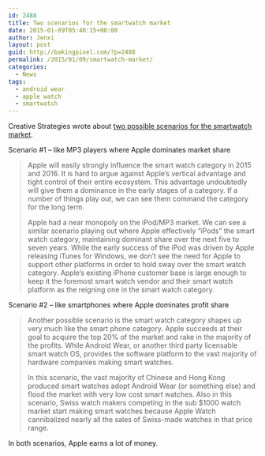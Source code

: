 ```yaml
---
id: 2488
title: Two scenarios for the smartwatch market
date: 2015-01-09T05:40:15+00:00
author: Jenxi
layout: post
guid: http://bakingpixel.com/?p=2488
permalink: /2015/01/09/smartwatch-market/
categories:
  - News
tags:
  - android wear
  - apple watch
  - smartwatch
---
```

Creative Strategies wrote about [two possible scenarios for the smartwatch market](http://creativestrategies.com/two-scenarios-smart-watch-market/).

Scenario #1 &#8211; like MP3 players where Apple dominates market share

> Apple will easily strongly influence the smart watch category in 2015 and 2016. It is hard to argue against Apple’s vertical advantage and tight control of their entire ecosystem. This advantage undoubtedly will give them a dominance in the early stages of a category. If a number of things play out, we can see them command the category for the long term.
> 
> Apple had a near monopoly on the iPod/MP3 market. We can see a similar scenario playing out where Apple effectively “iPods” the smart watch category, maintaining dominant share over the next five to seven years. While the early success of the iPod was driven by Apple releasing iTunes for Windows, we don’t see the need for Apple to support other platforms in order to hold sway over the smart watch category. Apple’s existing iPhone customer base is large enough to keep it the foremost smart watch vendor and their smart watch platform as the reigning one in the smart watch category. 

Scenario #2 &#8211; like smartphones where Apple dominates profit share

> Another possible scenario is the smart watch category shapes up very much like the smart phone category. Apple succeeds at their goal to acquire the top 20% of the market and rake in the majority of the profits. While Android Wear, or another third party licensable smart watch OS, provides the software platform to the vast majority of hardware companies making smart watches.
> 
> In this scenario, the vast majority of Chinese and Hong Kong produced smart watches adopt Android Wear (or something else) and flood the market with very low cost smart watches. Also in this scenario, Swiss watch makers competing in the sub $1000 watch market start making smart watches because Apple Watch cannibalized nearly all the sales of Swiss-made watches in that price range. 

In both scenarios, Apple earns a lot of money.